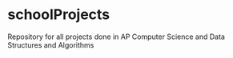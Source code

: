 # schoolProjects
Repository for all projects done in AP Computer Science and Data Structures and Algorithms
